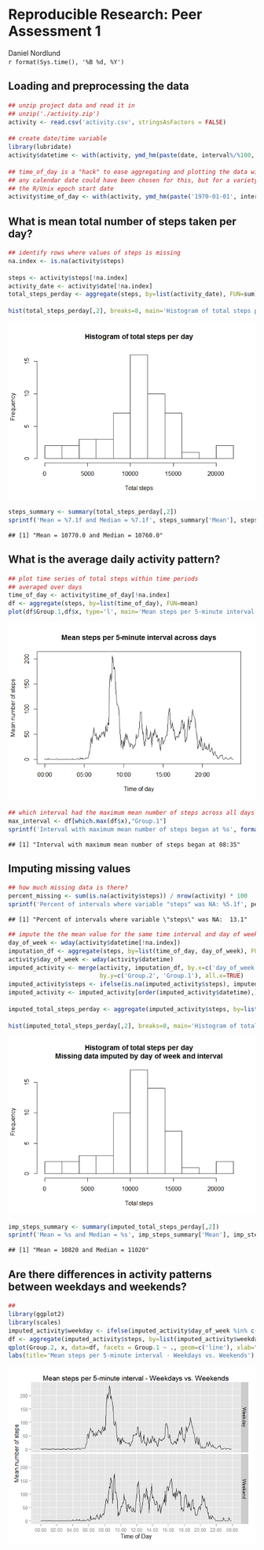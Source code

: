 # Reproducible Research: Peer Assessment 1
Daniel Nordlund  
`r format(Sys.time(), '%B %d, %Y')`  


## Loading and preprocessing the data


```r
## unzip project data and read it in
## unzip('./activity.zip')
activity <- read.csv('activity.csv', stringsAsFactors = FALSE)

## create date/time variable 
library(lubridate)
activity$datetime <- with(activity, ymd_hm(paste(date, interval%/%100, interval%%100, sep=':')))

## time_of_day is a "hack" to ease aggregating and plotting the data with ggplot2
## any calendar date could have been chosen for this, but for a variety of reasons I chose
## the R/Unix epoch start date
activity$time_of_day <- with(activity, ymd_hm(paste('1970-01-01', interval%/%100, interval%%100, sep=':')))
```

## What is mean total number of steps taken per day?

```r
## identify rows where values of steps is missing
na.index <- is.na(activity$steps)

steps <- activity$steps[!na.index]
activity_date <- activity$date[!na.index]
total_steps_perday <- aggregate(steps, by=list(activity_date), FUN=sum)

hist(total_steps_perday[,2], breaks=8, main='Histogram of total steps per day', xlab='Total steps')
```

![](PA1_template_files/figure-html/unnamed-chunk-2-1.png) 

```r
steps_summary <- summary(total_steps_perday[,2])
sprintf('Mean = %7.1f and Median = %7.1f', steps_summary['Mean'], steps_summary['Median'])
```

```
## [1] "Mean = 10770.0 and Median = 10760.0"
```

## What is the average daily activity pattern?

```r
## plot time series of total steps within time periods
## averaged over days
time_of_day <- activity$time_of_day[!na.index]
df <- aggregate(steps, by=list(time_of_day), FUN=mean)
plot(df$Group.1,df$x, type='l', main='Mean steps per 5-minute interval across days', xlab='Time of day', ylab='Mean number of steps')
```

![](PA1_template_files/figure-html/unnamed-chunk-3-1.png) 

```r
## which interval had the maximum mean number of steps across all days
max_interval <- df[which.max(df$x),"Group.1"]
sprintf('Interval with maximum mean number of steps began at %s', format(max_interval,'%H:%M'))
```

```
## [1] "Interval with maximum mean number of steps began at 08:35"
```

## Imputing missing values

```r
## how much missing data is there?
percent_missing <- sum(is.na(activity$steps)) / nrow(activity) * 100
sprintf('Percent of intervals where variable "steps" was NA: %5.1f', percent_missing)
```

```
## [1] "Percent of intervals where variable \"steps\" was NA:  13.1"
```

```r
## impute the the mean value for the same time interval and day of week
day_of_week <- wday(activity$datetime[!na.index])
imputation_df <- aggregate(steps, by=list(time_of_day, day_of_week), FUN=mean)
activity$day_of_week <- wday(activity$datetime)
imputed_activity <- merge(activity, imputation_df, by.x=c('day_of_week','time_of_day'), 
                          by.y=c('Group.2', 'Group.1'), all.x=TRUE) 
imputed_activity$steps <- ifelse(is.na(imputed_activity$steps), imputed_activity$x, imputed_activity$steps)
imputed_activity <- imputed_activity[order(imputed_activity$datetime),]

imputed_total_steps_perday <- aggregate(imputed_activity$steps, by=list(imputed_activity$date), FUN=sum)

hist(imputed_total_steps_perday[,2], breaks=8, main='Histogram of total steps per day\nMissing data imputed by day of week and interval', xlab='Total steps')
```

![](PA1_template_files/figure-html/unnamed-chunk-4-1.png) 

```r
imp_steps_summary <- summary(imputed_total_steps_perday[,2])
sprintf('Mean = %s and Median = %s', imp_steps_summary['Mean'], imp_steps_summary['Median'])
```

```
## [1] "Mean = 10820 and Median = 11020"
```



## Are there differences in activity patterns between weekdays and weekends?

```r
## 
library(ggplot2)
library(scales)
imputed_activity$weekday <- ifelse(imputed_activity$day_of_week %in% c(1,7), 'Weekend', 'Weekday')
df <- aggregate(imputed_activity$steps, by=list(imputed_activity$weekday,imputed_activity$time_of_day), FUN=mean)
qplot(Group.2, x, data=df, facets = Group.1 ~ ., geom=c('line'), xlab="Time of Day", ylab='Mean number of steps') + scale_x_datetime(breaks=date_breaks('2 hour'), labels=date_format('%H:%M')) +
labs(title='Mean steps per 5-minute interval - Weekdays vs. Weekends')
```

![](PA1_template_files/figure-html/unnamed-chunk-5-1.png) 

